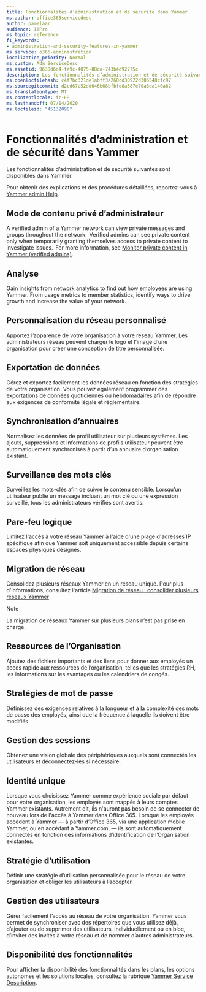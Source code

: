 ```yaml
---
title: Fonctionnalités d’administration et de sécurité dans Yammer
ms.author: office365servicedesc
author: pamelaar
audience: ITPro
ms.topic: reference
f1_keywords:
- administration-and-security-features-in-yammer
ms.service: o365-administration
localization_priority: Normal
ms.custom: Adm_ServiceDesc
ms.assetid: 9638d6d4-fe9c-4075-88ca-743b4d92775c
description: Les fonctionnalités d’administration et de sécurité suivantes sont disponibles dans Yammer.
ms.openlocfilehash: c4f7bc321de1abff3a260cd30922d305548cfc97
ms.sourcegitcommit: d2cd67e52dd646b68bfbfd8a387e70a6da140a62
ms.translationtype: MT
ms.contentlocale: fr-FR
ms.lasthandoff: 07/14/2020
ms.locfileid: "45132098"
---
```

# <a name="administration-and-security-features-in-yammer"></a>Fonctionnalités d’administration et de sécurité dans Yammer

Les fonctionnalités d’administration et de sécurité suivantes sont disponibles dans Yammer.
  
Pour obtenir des explications et des procédures détaillées, reportez-vous à [Yammer admin Help](https://go.microsoft.com/fwlink/?LinkId=869688).

## <a name="admin-private-content-mode"></a>Mode de contenu privé d’administrateur

A verified admin of a Yammer network can view private messages and groups throughout the network.  Verified admins can see private content only when temporarily granting themselves access to private content to investigate issues.  For more information, see [Monitor private content in Yammer (verified admins)](https://go.microsoft.com/fwlink/?LinkId=627479).

## <a name="analytics"></a>Analyse

Gain insights from network analytics to find out how employees are using Yammer. From usage metrics to member statistics, identify ways to drive growth and increase the value of your network.

## <a name="custom-network-branding"></a>Personnalisation du réseau personnalisé

Apportez l’apparence de votre organisation à votre réseau Yammer. Les administrateurs réseau peuvent charger le logo et l’image d’une organisation pour créer une conception de titre personnalisée.

## <a name="data-export"></a>Exportation de données

Gérez et exportez facilement les données réseau en fonction des stratégies de votre organisation. Vous pouvez également programmer des exportations de données quotidiennes ou hebdomadaires afin de répondre aux exigences de conformité légale et réglementaire.
  
## <a name="directory-synchronization"></a>Synchronisation d’annuaires

Normalisez les données de profil utilisateur sur plusieurs systèmes. Les ajouts, suppressions et informations de profils utilisateur peuvent être automatiquement synchronisés à partir d’un annuaire d’organisation existant.

## <a name="keyword-monitoring"></a>Surveillance des mots clés

Surveillez les mots-clés afin de suivre le contenu sensible. Lorsqu’un utilisateur publie un message incluant un mot clé ou une expression surveillé, tous les administrateurs vérifiés sont avertis.

## <a name="logical-firewall"></a>Pare-feu logique

Limitez l'accès à votre réseau Yammer à l'aide d'une plage d'adresses IP spécifique afin que Yammer soit uniquement accessible depuis certains espaces physiques désignés.

## <a name="network-migration"></a>Migration de réseau

Consolidez plusieurs réseaux Yammer en un réseau unique. Pour plus d'informations, consultez l'article [Migration de réseau : consolider plusieurs réseaux Yammer](https://go.microsoft.com/fwlink/?LinkID=617488)
  
> [!NOTE]
> La migration de réseaux Yammer sur plusieurs plans n’est pas prise en charge. 

## <a name="organization-resources"></a>Ressources de l’Organisation

Ajoutez des fichiers importants et des liens pour donner aux employés un accès rapide aux ressources de l’organisation, telles que les stratégies RH, les informations sur les avantages ou les calendriers de congés.
  
## <a name="password-policies"></a>Stratégies de mot de passe

Définissez des exigences relatives à la longueur et à la complexité des mots de passe des employés, ainsi que la fréquence à laquelle ils doivent être modifiés.
  
## <a name="session-management"></a>Gestion des sessions

Obtenez une vision globale des périphériques auxquels sont connectés les utilisateurs et déconnectez-les si nécessaire.

## <a name="single-identity"></a>Identité unique

Lorsque vous choisissez Yammer comme expérience sociale par défaut pour votre organisation, les employés sont mappés à leurs comptes Yammer existants. Autrement dit, ils n'auront pas besoin de se connecter de nouveau lors de l'accès à Yammer dans Office 365. Lorsque les employés accèdent à Yammer &mdash; à partir d’Office 365, via une application mobile Yammer, ou en accédant à Yammer.com, &mdash; ils sont automatiquement connectés en fonction des informations d’identification de l’Organisation existantes.

## <a name="usage-policy"></a>Stratégie d’utilisation

Définir une stratégie d’utilisation personnalisée pour le réseau de votre organisation et obliger les utilisateurs à l’accepter.

## <a name="user-management"></a>Gestion des utilisateurs

Gérer facilement l’accès au réseau de votre organisation. Yammer vous permet de synchroniser avec des répertoires que vous utilisez déjà, d’ajouter ou de supprimer des utilisateurs, individuellement ou en bloc, d’inviter des invités à votre réseau et de nommer d’autres administrateurs.

## <a name="feature-availability"></a>Disponibilité des fonctionnalités

Pour afficher la disponibilité des fonctionnalités dans les plans, les options autonomes et les solutions locales, consultez la rubrique [Yammer Service Description](yammer-service-description.md).
  

